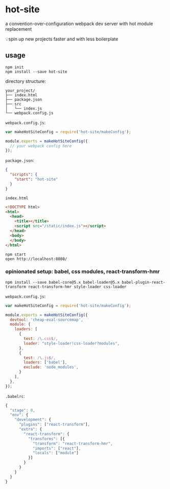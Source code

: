 # hot-site
a convention-over-configuration webpack dev server with hot module replacement

💡spin up new projects faster and with less boilerplate

## usage

```
npm init
npm install --save hot-site
```

directory structure:
```
your_project/
├── index.html
├── package.json
├── src
│   └── index.js
└── webpack.config.js
```

`webpack.config.js`:
```js
var makeHotSiteConfig = require('hot-site/makeConfig');

module.exports = makeHotSiteConfig({
  // your webpack config here
});
```

`package.json`:
```json
{
  "scripts": {
    "start": "hot-site"
  }
} 
```

`index.html`
```html
<!DOCTYPE html>
<html>
  <head>
    <title></title>
    <script src="/static/index.js"></script>
  </head>
  <body>
  </body>
</html>
```

```
npm start
open http://localhost:8080/
```

### opinionated setup: babel, css modules, react-transform-hmr

```
npm install --save babel-core@5.x babel-loader@5.x babel-plugin-react-transform react-transform-hmr style-loader css-loader
```

`webpack.config.js`:
```js
var makeHotSiteConfig = require('hot-site/makeConfig');

module.exports = makeHotSiteConfig({
  devtool: 'cheap-eval-sourcemap',
  module: {
    loaders: [
      {
        test: /\.css$/,
        loader: "style-loader!css-loader?modules",
      },
      {
        test: /\.js$/,
        loaders: ['babel'],
        exclude: 'node_modules',
      }
    ],
  },
});
```

`.babelrc`:
```js
{
  "stage": 0,
  "env": {
    "development": {
      "plugins": ["react-transform"],
      "extra": {
        "react-transform": {
          "transforms": [{
            "transform": "react-transform-hmr",
            "imports": ["react"],
            "locals": ["module"]
          }]
        }
      }
    }
  }
}
```
